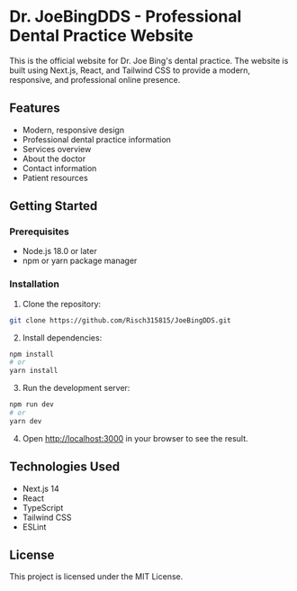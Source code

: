 # Dr. JoeBingDDS - Professional Dental Practice Website

This is the official website for Dr. Joe Bing's dental practice. The website is built using Next.js, React, and Tailwind CSS to provide a modern, responsive, and professional online presence.

## Features

- Modern, responsive design
- Professional dental practice information
- Services overview
- About the doctor
- Contact information
- Patient resources

## Getting Started

### Prerequisites

- Node.js 18.0 or later
- npm or yarn package manager

### Installation

1. Clone the repository:
```bash
git clone https://github.com/Risch315815/JoeBingDDS.git
```

2. Install dependencies:
```bash
npm install
# or
yarn install
```

3. Run the development server:
```bash
npm run dev
# or
yarn dev
```

4. Open [http://localhost:3000](http://localhost:3000) in your browser to see the result.

## Technologies Used

- Next.js 14
- React
- TypeScript
- Tailwind CSS
- ESLint

## License

This project is licensed under the MIT License. 